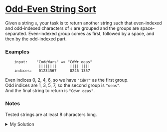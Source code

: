# [Odd-Even String Sort](https://www.codewars.com/kata/580755730b5a77650500010c)

Given a string `s`, your task is to return another string such that even-indexed and odd-indexed characters of `s` are grouped and the groups are space-separated. Even-indexed group comes as first, followed by a space, and then by the odd-indexed part.

### Examples

```
    input:    "CodeWars" => "CdWr oeas"
               ||||||||      |||| ||||
    indices:   01234567      0246 1357
```

Even indices 0, 2, 4, 6, so we have `"CdWr"` as the first group.  
Odd indices are 1, 3, 5, 7, so the second group is `"oeas"`.  
And the final string to return is `"Cdwr oeas"`.

### Notes

Tested strings are at least 8 characters long.

<details><summary>My Solution</summary>

```js
function sortMyString(S) {
  let oddS = ''
  let evenS = ''
  for (let i = 0; i < S.length; i++) {
    if (i % 2 === 0) evenS = evenS + S[i]
    else oddS = oddS + S[i]
  }

  return evenS + ' ' + oddS
}
```

</details>
